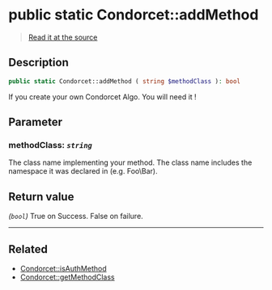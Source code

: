 # public static Condorcet::addMethod

> [Read it at the source](https://github.com/julien-boudry/Condorcet/blob/master/src/Condorcet.php#L192)

## Description    

```php
public static Condorcet::addMethod ( string $methodClass ): bool
```

If you create your own Condorcet Algo. You will need it !

## Parameter

### **methodClass:** *`string`*   
The class name implementing your method. The class name includes the namespace it was declared in (e.g. Foo\Bar).    


## Return value   

*(`bool`)* True on Success. False on failure.


---------------------------------------

## Related

* [Condorcet::isAuthMethod](/Docs/api-reference/Condorcet%20Class/Condorcet--isAuthMethod.md)    
* [Condorcet::getMethodClass](/Docs/api-reference/Condorcet%20Class/Condorcet--getMethodClass.md)    
